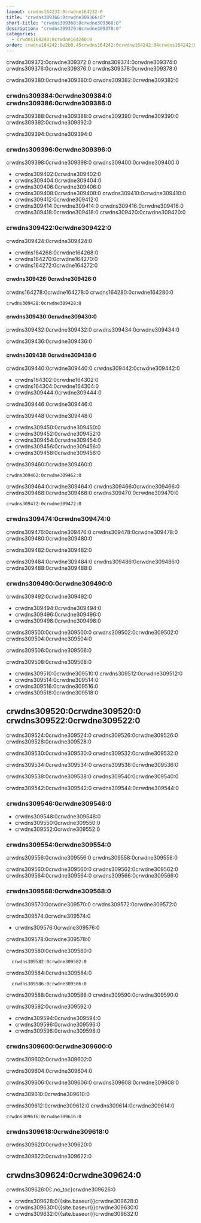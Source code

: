 ```yaml
---
layout: crwdns164232:0crwdne164232:0
title: "crwdns309366:0crwdne309366:0"
short-title: "crwdns309368:0crwdne309368:0"
description: "crwdns309370:0crwdne309370:0"
categories:
  - crwdns164240:0crwdne164240:0
order: crwdne164242:0e2b0.45crwdns164242:0crwdne164242:04crwdns164242:0crwdne164242:04crwdns164242:0crwdne164242:09crwdns164242:0crwdne164242:0
---
```


crwdns309372:0crwdne309372:0 crwdns309374:0crwdne309374:0 crwdns309376:0crwdne309376:0 crwdns309378:0crwdne309378:0

crwdns309380:0crwdne309380:0 crwdns309382:0crwdne309382:0

### crwdns309384:0crwdne309384:0 crwdns309386:0crwdne309386:0

crwdns309388:0crwdne309388:0 crwdns309390:0crwdne309390:0 crwdns309392:0crwdne309392:0

crwdns309394:0crwdne309394:0

### crwdns309396:0crwdne309396:0

crwdns309398:0crwdne309398:0 crwdns309400:0crwdne309400:0

- crwdns309402:0crwdne309402:0
- crwdns309404:0crwdne309404:0
- crwdns309406:0crwdne309406:0
- crwdns309408:0crwdne309408:0 crwdns309410:0crwdne309410:0
- crwdns309412:0crwdne309412:0
- crwdns309414:0crwdne309414:0 crwdns309416:0crwdne309416:0 crwdns309418:0crwdne309418:0 crwdns309420:0crwdne309420:0

### crwdns309422:0crwdne309422:0

crwdns309424:0crwdne309424:0

- crwdns164268:0crwdne164268:0
- crwdns164270:0crwdne164270:0
- crwdns164272:0crwdne164272:0

#### crwdns309426:0crwdne309426:0

crwdns164278:0crwdne164278:0 crwdns164280:0crwdne164280:0

    crwdns309428:0crwdne309428:0
    

#### crwdns309430:0crwdne309430:0

crwdns309432:0crwdne309432:0 crwdns309434:0crwdne309434:0

crwdns309436:0crwdne309436:0

#### crwdns309438:0crwdne309438:0

crwdns309440:0crwdne309440:0 crwdns309442:0crwdne309442:0

- crwdns164302:0crwdne164302:0
- crwdns164304:0crwdne164304:0
- crwdns309444:0crwdne309444:0

crwdns309446:0crwdne309446:0

crwdns309448:0crwdne309448:0

- crwdns309450:0crwdne309450:0
- crwdns309452:0crwdne309452:0
- crwdns309454:0crwdne309454:0
- crwdns309456:0crwdne309456:0
- crwdns309458:0crwdne309458:0

crwdns309460:0crwdne309460:0

    crwdns309462:0crwdne309462:0
    

crwdns309464:0crwdne309464:0 crwdns309466:0crwdne309466:0 crwdns309468:0crwdne309468:0 crwdns309470:0crwdne309470:0

    crwdns309472:0crwdne309472:0
    

### crwdns309474:0crwdne309474:0

crwdns309476:0crwdne309476:0 crwdns309478:0crwdne309478:0 crwdns309480:0crwdne309480:0

crwdns309482:0crwdne309482:0

crwdns309484:0crwdne309484:0 crwdns309486:0crwdne309486:0 crwdns309488:0crwdne309488:0

### crwdns309490:0crwdne309490:0

crwdns309492:0crwdne309492:0

- crwdns309494:0crwdne309494:0
- crwdns309496:0crwdne309496:0
- crwdns309498:0crwdne309498:0

crwdns309500:0crwdne309500:0 crwdns309502:0crwdne309502:0 crwdns309504:0crwdne309504:0

crwdns309506:0crwdne309506:0

crwdns309508:0crwdne309508:0

- crwdns309510:0crwdne309510:0 crwdns309512:0crwdne309512:0
- crwdns309514:0crwdne309514:0
- crwdns309516:0crwdne309516:0
- crwdns309518:0crwdne309518:0

## crwdns309520:0crwdne309520:0 crwdns309522:0crwdne309522:0

crwdns309524:0crwdne309524:0 crwdns309526:0crwdne309526:0 crwdns309528:0crwdne309528:0

crwdns309530:0crwdne309530:0 crwdns309532:0crwdne309532:0

crwdns309534:0crwdne309534:0 crwdns309536:0crwdne309536:0

crwdns309538:0crwdne309538:0 crwdns309540:0crwdne309540:0

crwdns309542:0crwdne309542:0 crwdns309544:0crwdne309544:0

### crwdns309546:0crwdne309546:0

- crwdns309548:0crwdne309548:0
- crwdns309550:0crwdne309550:0
- crwdns309552:0crwdne309552:0

### crwdns309554:0crwdne309554:0

crwdns309556:0crwdne309556:0 crwdns309558:0crwdne309558:0

crwdns309560:0crwdne309560:0 crwdns309562:0crwdne309562:0 crwdns309564:0crwdne309564:0 crwdns309566:0crwdne309566:0

### crwdns309568:0crwdne309568:0

crwdns309570:0crwdne309570:0 crwdns309572:0crwdne309572:0

crwdns309574:0crwdne309574:0

- crwdns309576:0crwdne309576:0

crwdns309578:0crwdne309578:0

crwdns309580:0crwdne309580:0

      crwdns309582:0crwdne309582:0
    

crwdns309584:0crwdne309584:0

      crwdns309586:0crwdne309586:0
    

crwdns309588:0crwdne309588:0 crwdns309590:0crwdne309590:0

crwdns309592:0crwdne309592:0

- crwdns309594:0crwdne309594:0
- crwdns309596:0crwdne309596:0
- crwdns309598:0crwdne309598:0

### crwdns309600:0crwdne309600:0

crwdns309602:0crwdne309602:0

crwdns309604:0crwdne309604:0

crwdns309606:0crwdne309606:0 crwdns309608:0crwdne309608:0

crwdns309610:0crwdne309610:0

crwdns309612:0crwdne309612:0 crwdns309614:0crwdne309614:0

    crwdns309616:0crwdne309616:0
    

### crwdns309618:0crwdne309618:0

crwdns309620:0crwdne309620:0

crwdns309622:0crwdne309622:0

## crwdns309624:0crwdne309624:0

crwdns309626:0{:.no_toc}crwdne309626:0

- crwdns309628:0{{site.baseurl}}crwdne309628:0
- crwdns309630:0{{site.baseurl}}crwdne309630:0
- crwdns309632:0{{site.baseurl}}crwdne309632:0